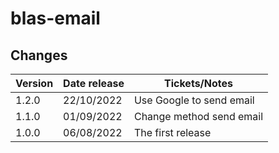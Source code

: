 # blas-email

## Changes

| Version | Date release | Tickets/Notes            |
|---------|--------------|--------------------------|
| 1.2.0   | 22/10/2022   | Use Google to send email |
| 1.1.0   | 01/09/2022   | Change method send email |
| 1.0.0   | 06/08/2022   | The first release        |